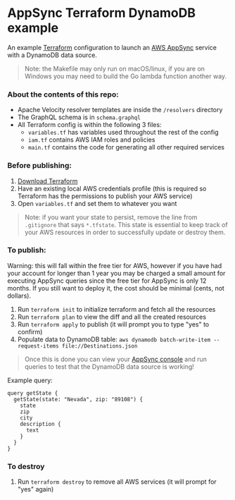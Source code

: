 # AppSync Terraform DynamoDB example

An example [Terraform](https://www.terraform.io/) configuration to launch an [AWS AppSync](https://aws.amazon.com/appsync/) service with a DynamoDB data source.

> Note: the Makefile may only run on macOS/linux, if you are on Windows you may
> need to build the Go lambda function another way.

### About the contents of this repo:

- Apache Velocity resolver templates are inside the `/resolvers` directory
- The GraphQL schema is in `schema.graphql`
- All Terraform config is within the following 3 files:
  - `variables.tf` has variables used throughout the rest of the config
  - `iam.tf` contains AWS IAM roles and policies
  - `main.tf` contains the code for generating all other required services

### Before publishing:

1. [Download Terraform](https://www.terraform.io/downloads.html)
1. Have an existing local AWS credentials profile (this is required so Terraform has the permissions to publish your AWS service)
1. Open `variables.tf` and set them to whatever you want

> Note: if you want your state to persist, remove the line from `.gitignore` that says `*.tfstate`. This state is essential to keep track of your AWS resources in order to successfully update or destroy them.

### To publish:

Warning: this will fall within the free tier for AWS, however if you have had your account for longer than 1 year you may be charged a small amount for executing AppSync queries since the free tier for AppSync is only 12 months. If you still want to deploy it, the cost should be minimal (cents, not dollars).

1. Run `terraform init` to initialize terraform and fetch all the resources
1. Run `terraform plan` to view the diff and all the created resources
1. Run `terraform apply` to publish (it will prompt you to type "yes" to confirm)
1. Populate data to DynamoDB table: `aws dynamodb batch-write-item --request-items file://Destinations.json`

> Once this is done you can view your [AppSync console](https://console.aws.amazon.com/appsync/home) and run queries to test that the DynamoDB data source is working!

Example query:
```
query getState {
  getState(state: "Nevada", zip: "89108") {
    state
    zip
    city
    description {
      text
    }
  }
}
```

### To destroy

1. Run `terraform destroy` to remove all AWS services (it will prompt for "yes" again)